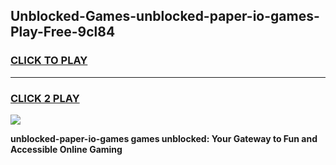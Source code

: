 
## Unblocked-Games-unblocked-paper-io-games-Play-Free-9cl84
<h3>
<a href="https://premium76.site?title=unblocked-paper-io-games&ref=20A">CLICK TO PLAY</a></h3>
<hr>

<h3>
<a href="https://premium76.site?title=unblocked-paper-io-games&ref=20A">CLICK 2 PLAY</a>
  
</h3>

<a href="https://premium76.site?title=unblocked-paper-io-games&ref=20A"><img src="https://clearcache.store/games.png"></a>


**unblocked-paper-io-games games unblocked: Your Gateway to Fun and Accessible Online Gaming**
